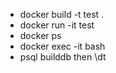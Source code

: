 * docker build -t test . 
* docker run -it test 
* docker ps 
* docker exec -it <container-name> bash
* psql builddb then \dt
